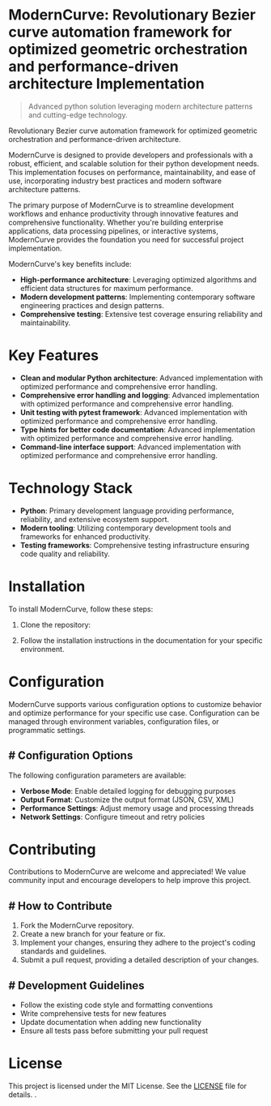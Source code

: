 <!-- fallback_ModernCurve_20250802213932_77410 -->

# ModernCurve: Revolutionary Bezier curve automation framework for optimized geometric orchestration and performance-driven architecture Implementation
> Advanced python solution leveraging modern architecture patterns and cutting-edge technology.

Revolutionary Bezier curve automation framework for optimized geometric orchestration and performance-driven architecture.

ModernCurve is designed to provide developers and professionals with a robust, efficient, and scalable solution for their python development needs. This implementation focuses on performance, maintainability, and ease of use, incorporating industry best practices and modern software architecture patterns.

The primary purpose of ModernCurve is to streamline development workflows and enhance productivity through innovative features and comprehensive functionality. Whether you're building enterprise applications, data processing pipelines, or interactive systems, ModernCurve provides the foundation you need for successful project implementation.

ModernCurve's key benefits include:

* **High-performance architecture**: Leveraging optimized algorithms and efficient data structures for maximum performance.
* **Modern development patterns**: Implementing contemporary software engineering practices and design patterns.
* **Comprehensive testing**: Extensive test coverage ensuring reliability and maintainability.

# Key Features

* **Clean and modular Python architecture**: Advanced implementation with optimized performance and comprehensive error handling.
* **Comprehensive error handling and logging**: Advanced implementation with optimized performance and comprehensive error handling.
* **Unit testing with pytest framework**: Advanced implementation with optimized performance and comprehensive error handling.
* **Type hints for better code documentation**: Advanced implementation with optimized performance and comprehensive error handling.
* **Command-line interface support**: Advanced implementation with optimized performance and comprehensive error handling.

# Technology Stack

* **Python**: Primary development language providing performance, reliability, and extensive ecosystem support.
* **Modern tooling**: Utilizing contemporary development tools and frameworks for enhanced productivity.
* **Testing frameworks**: Comprehensive testing infrastructure ensuring code quality and reliability.

# Installation

To install ModernCurve, follow these steps:

1. Clone the repository:


2. Follow the installation instructions in the documentation for your specific environment.

# Configuration

ModernCurve supports various configuration options to customize behavior and optimize performance for your specific use case. Configuration can be managed through environment variables, configuration files, or programmatic settings.

## # Configuration Options

The following configuration parameters are available:

* **Verbose Mode**: Enable detailed logging for debugging purposes
* **Output Format**: Customize the output format (JSON, CSV, XML)
* **Performance Settings**: Adjust memory usage and processing threads
* **Network Settings**: Configure timeout and retry policies

# Contributing

Contributions to ModernCurve are welcome and appreciated! We value community input and encourage developers to help improve this project.

## # How to Contribute

1. Fork the ModernCurve repository.
2. Create a new branch for your feature or fix.
3. Implement your changes, ensuring they adhere to the project's coding standards and guidelines.
4. Submit a pull request, providing a detailed description of your changes.

## # Development Guidelines

* Follow the existing code style and formatting conventions
* Write comprehensive tests for new features
* Update documentation when adding new functionality
* Ensure all tests pass before submitting your pull request

# License

This project is licensed under the MIT License. See the [LICENSE](https://github.com/ludo53/ModernCurve/blob/main/LICENSE) file for details.
.